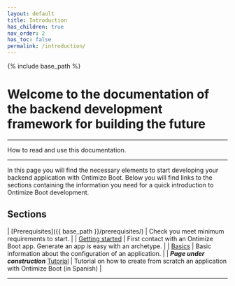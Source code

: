 ```yaml
---
layout: default
title: Introduction
has_children: true
nav_order: 2
has_toc: false
permalink: /introduction/
---
```


{% include base_path %}

# Welcome to the documentation of the backend development framework for building the future

---

How to read and use this documentation.

---

In this page you will find the necessary elements to start developing your backend application with Ontimize Boot. Below you will find links to the sections containing the information you need for a quick introduction to Ontimize Boot development.

## Sections

| [Prerequisites]({{ base_path }}/prerequisites/) | Check you meet minimum requirements to start. |
| [Getting started]({{base_path}}/getting_started/) | First contact with an Ontimize Boot app. Generate an app is easy with an archetype. |
| [Basics]({{base_path}}/basics/) | Basic information about the configuration of an application. |
| ***Page under construction*** [Tutorial]({{base_path}}/tutorial/) | Tutorial on how to create from scratch an application with Ontimize Boot (in Spanish) |

---
